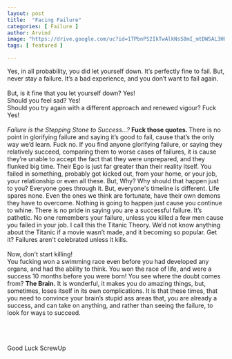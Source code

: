 ```yaml
---
layout: post
title:  "Facing Failure"
categories: [ Failure ]
author: Arvind
image: "https://drive.google.com/uc?id=1TPbnPS2IkTwAlkNsS8mI_mtDWSAL3HU-"
tags: [ featured ]

--- 
```


Yes, in all probability, you did let yourself down.
It’s perfectly fine to fail. But, never stay a failure.
It’s a bad experience, and you don’t want to fail again.<br><br>
But, is it fine that you let yourself down? Yes!<br>
Should you feel sad? Yes!<br>
Should you try again with a different approach and renewed vigour? Fuck Yes!<br> <br>
<i> Failure is the Stepping Stone to Success...? </i>
<b> Fuck those quotes. </b>
There is no point in glorifying failure and saying it’s good to fail, cause that’s the only way we’d learn. Fuck no.
If you find anyone glorifying failure, or saying they relatively succeed, comparing them to worse cases of failures, it is cause they’re unable to accept the fact that they were unprepared, and they flunked big time.
Their Ego is just far greater than their reality itself.
You failed in something, probably got kicked out, from your home, or your job, your relationship or even all these.
But, Why? Why should that happen just to you?
Everyone goes through it. But, everyone's timeline is different. Life spares none. Even the ones we think are fortunate, have their own demons they have to overcome. Nothing is going to happen just cause you continue to whine.
There is no pride in saying you are a successful failure. It’s  pathetic. No one remembers your failure, unless you killed a few men cause you failed in your job. I call this the Titanic Theory.
We’d not know anything about the Titanic if a movie wasn’t made, and it becoming so popular.
Get it? Failures aren't celebrated unless it kills. <br><br>
Now, don't start killing!
<br>
You fucking won a swimming race even before you had developed any organs, and had the ability to think.
You won the race of life, and were a success 10 months before you were born!
You see where the doubt comes from? <b> The Brain.</b>
It is wonderful, it makes you do amazing things, but, sometimes, loses itself in its own complications. It is that these times, that you need to convince your brain’s stupid ass areas that, you are already a success, and can take on anything, and rather than seeing the failure, to look for ways to succeed.

<br><br><br>
Good Luck ScrewUp